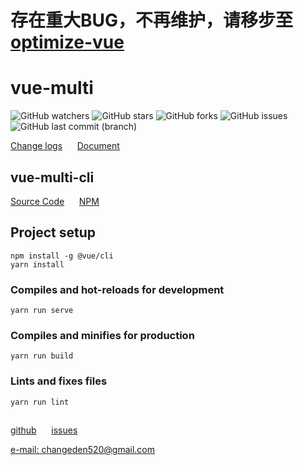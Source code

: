 # 存在重大BUG，不再维护，请移步至[optimize-vue](https://github.com/ChangedenCZD/optimize-vue)
# vue-multi
![GitHub watchers](https://img.shields.io/github/watchers/ChangedenCZD/vue-multi.svg)
![GitHub stars](https://img.shields.io/github/stars/ChangedenCZD/vue-multi.svg)
![GitHub forks](https://img.shields.io/github/forks/ChangedenCZD/vue-multi.svg)
![GitHub issues](https://img.shields.io/github/issues/ChangedenCZD/vue-multi.svg)
![GitHub last commit (branch)](https://img.shields.io/github/last-commit/ChangedenCZD/vue-multi.svg)

[Change logs](/CHANGE_LOG.md)&nbsp;&nbsp;&nbsp;&nbsp;&nbsp;
[Document](/DOCUMENT.md)&nbsp;&nbsp;&nbsp;&nbsp;&nbsp;

## vue-multi-cli
[Source Code](https://github.com/ChangedenCZD/vue-multi-cli)&nbsp;&nbsp;&nbsp;&nbsp;&nbsp;
[NPM](https://www.npmjs.com/package/vue-multi-cli)&nbsp;&nbsp;&nbsp;&nbsp;&nbsp;

## Project setup
```
npm install -g @vue/cli
yarn install
```

### Compiles and hot-reloads for development
```
yarn run serve
```

### Compiles and minifies for production
```
yarn run build
```

### Lints and fixes files
```
yarn run lint
```

##
[github](https://github.com/ChangedenCZD/vue-multi)&nbsp;&nbsp;&nbsp;&nbsp;&nbsp;
[issues](https://github.com/ChangedenCZD/vue-multi/issues)&nbsp;&nbsp;&nbsp;&nbsp;&nbsp;

[e-mail: changeden520@gmail.com]()
